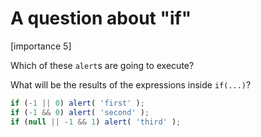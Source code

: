 # A question about "if"

[importance 5]

Which of these `alert`s are going to execute?

What will be the results of the expressions inside `if(...)`?

```js
if (-1 || 0) alert( 'first' );
if (-1 && 0) alert( 'second' );
if (null || -1 && 1) alert( 'third' );
```

